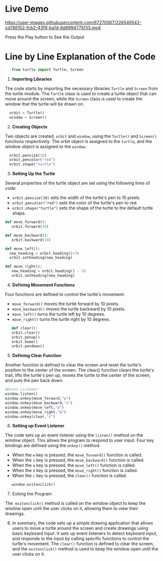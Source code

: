 # Live Demo

https://user-images.githubusercontent.com/67270567/226549542-cd786152-fcb2-43f9-ba1d-6d6994775f33.mp4

Press the Play button to See the Output

# Line by Line Explanation of the Code
```python
   from turtle import Turtle, Screen
```
1. **Importing Libraries**

The code starts by importing the necessary libraries `Turtle` and `Screen` from the turtle module. The `Turtle` class is used to create a turtle object that can move around the screen, while the `Screen` class is used to create the window that the turtle will be drawn on.

```python
  orbit = Turtle()
  window = Screen()
```
2. **Creating Objects**

Two objects are created, `orbit` and `window`, using the `Turtle()` and `Screen()` functions respectively. The orbit object is assigned to the `turtle`, and the window object is assigned to the `window`.

```python
  orbit.pensize(10)
  orbit.pencolor("red")
  orbit.shape("turtle")
```
3. **Setting Up the Turtle**

Several properties of the turtle object are set using the following lines of code:

  - `orbit.pensize(10)` sets the width of the turtle's pen to 10 pixels.
  - `orbit.pencolor("red")` sets the color of the turtle's pen to red.
  - `orbit.shape("turtle")` sets the shape of the turtle to the default turtle shape.
  
 ```python
 def move_forward():
    orbit.forward(10)

def move_backward():
    orbit.backward(10)

def move_left():
   new_heading = orbit.heading()+10
   orbit.setheading(new_heading)

def move_right():
    new_heading = orbit.heading() - 10
    orbit.setheading(new_heading)
 ```
 4. **Defining Movement Functions**
 
Four functions are defined to control the turtle's movement:

 - `move_forward()` moves the turtle forward by 10 pixels.
 - `move_backward()` moves the turtle backward by 10 pixels.
 - `move_left()` turns the turtle left by 10 degrees.
 - `move_right()` turns the turtle right by 10 degrees.
 
 ```python
    def clear():
    orbit.clear()
    orbit.penup()
    orbit.home()
    orbit.pendown()
 ```
 5. **Defining Clear Function**
 
Another function is defined to clear the screen and reset the turtle's position to the center of the screen. The clear() function clears the turtle's trail, lifts the turtle's pen up, moves the turtle to the center of the screen, and puts the pen back down.

```python
#Event Listener
window.listen()
window.onkey(move_forward,"w")
window.onkey(move_backward,"s")
window.onkey(move_left,"a")
window.onkey(move_right,"d")
window.onkey(clear,"c")
```
6. **Setting up Event Listener**

The code sets up an event listener using the `listen()` method on the window object. This allows the program to respond to user input. Four key bindings are defined using the `onkey()` method:


  - When the `w` key is pressed, the `move_forward()` function is called.
  - When the `s` key is pressed, the `move_backward()` function is called.
  - When the `a` key is pressed, the `move_left()` function is called.
  - When the `d` key is pressed, the `move_right()` function is called.
  - When the `c` key is pressed, the `clear()` function is called.

```python
   window.exitonclick()
```
7. Exiting the Program

The` exitonclick()` method is called on the window object to keep the window open until the user clicks on it, allowing them to view their drawings.

8. In summary, the code sets up a simple drawing application that allows users to move a turtle around the screen and create drawings using basic keyboard input. It sets up event listeners to detect keyboard input, and responds to the input by calling specific functions to control the turtle's movement. The `clear()` function is defined to clear the screen, and the `exitonclick()` method is used to keep the window open until the user clicks on it.
